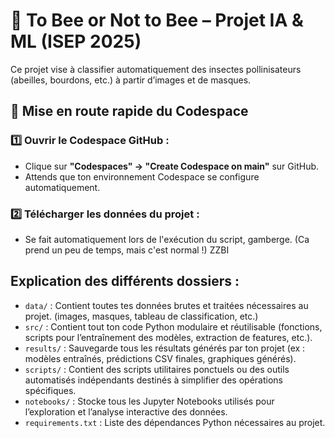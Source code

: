 # 🐝 To Bee or Not to Bee – Projet IA & ML (ISEP 2025)

Ce projet vise à classifier automatiquement des insectes pollinisateurs (abeilles, bourdons, etc.) à partir d’images et de masques.

## 🚀 Mise en route rapide du Codespace

### 1️⃣ Ouvrir le Codespace GitHub :
- Clique sur **"Codespaces" → "Create Codespace on main"** sur GitHub.
- Attends que ton environnement Codespace se configure automatiquement.

### 2️⃣ Télécharger les données du projet :

- Se fait automatiquement lors de l'exécution du script, gamberge. (Ca prend un peu de temps, mais c'est normal !) ZZBI

## Explication des différents dossiers :
- `data/` : Contient toutes tes données brutes et traitées nécessaires au projet. (images, masques, tableau de classification, etc.)
- `src/` : Contient tout ton code Python modulaire et réutilisable (fonctions, scripts pour l’entraînement des modèles, extraction de features, etc.).
- `results/` : Sauvegarde tous les résultats générés par ton projet (ex : modèles entraînés, prédictions CSV finales, graphiques générés).
- `scripts/` : Contient des scripts utilitaires ponctuels ou des outils automatisés indépendants destinés à simplifier des opérations spécifiques.
- `notebooks/` : Stocke tous les Jupyter Notebooks utilisés pour l’exploration et l’analyse interactive des données.
- `requirements.txt` : Liste des dépendances Python nécessaires au projet.


